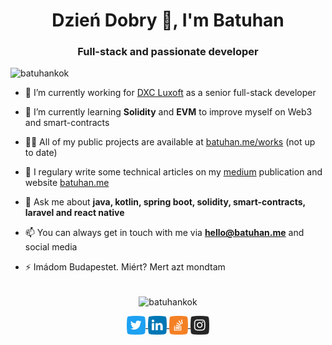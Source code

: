 <h1 align="center">Dzień Dobry 👋, I'm Batuhan</h1>
<h3 align="center">Full-stack and passionate developer</h3>

<p align="left">
  <img src="https://komarev.com/ghpvc/?username=batuhankok" alt="batuhankok" />
  <br />
</p>

- 🔭 I’m currently working for [DXC Luxoft](https://luxoft.com) as a senior full-stack developer

- 🌱 I’m currently learning **Solidity** and **EVM** to improve myself on Web3 and smart-contracts

- 👨‍💻 All of my public projects are available at [batuhan.me/works](https://batuhan.me/works) (not up to date)

- 📝 I regulary write some technical articles on my [medium](https://batuhankok.medium.com) publication and website [batuhan.me](https://batuhan.me) 

- 💬 Ask me about **java, kotlin, spring boot, solidity, smart-contracts, laravel and react native**

- 📫 You can always get in touch with me via **hello@batuhan.me** and social media

- ⚡ Imádom Budapestet. Miért? Mert azt mondtam


<p align="center">
  <br />
  <img align="center" src="https://github-readme-stats.vercel.app/api?username=batuhankok&count_private=true&show_icons=true&theme=tokyonight" alt="batuhankok" />
</p>

<p align="center">
  <a href="https://twitter.com/batuhankok" target="blank">
    <img align="center" src="icons/twitter.png" alt="batuhankok" height="30" width="30" />
  </a>
  <a href="https://linkedin.com/in/batuhankok" target="blank">
    <img align="center" src="icons/linkedin.png" alt="batuhankok" height="30" width="30" />
  </a>
  <a href="https://stackoverflow.com/users/batuhankok" target="blank">
    <img align="center" src="icons/stackoverflow.png" alt="batuhankok" height="30" width="30" />
  </a>
  <a href="https://instagram.com/batuhn" target="blank">
    <img align="center" src="icons/instagram.png" alt="batuhn" height="30" width="30" />
  </a>
</p>
